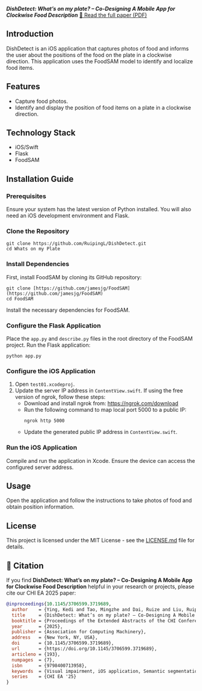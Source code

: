 ***DishDetect: What’s on my plate? – Co-Designing A Mobile App for Clockwise Food Description*** 
[📄 Read the full paper (PDF)](https://dl.acm.org/doi/full/10.1145/3706599.3719689)
## Introduction

DishDetect is an iOS application that captures photos of food and informs the user about the positions of the food on the plate in a clockwise direction. This application uses the FoodSAM model to identify and localize food items.

## Features

- Capture food photos.
- Identify and display the position of food items on a plate in a clockwise direction.

## Technology Stack

- iOS/Swift
- Flask
- FoodSAM

## Installation Guide

### Prerequisites

Ensure your system has the latest version of Python installed. You will also need an iOS development environment and Flask.

### Clone the Repository

```
git clone https://github.com/RuipingL/DishDetect.git
cd Whats on my Plate
```

### Install Dependencies

First, install FoodSAM by cloning its GitHub repository:

```
git clone [https://github.com/jamesjg/FoodSAM](https://github.com/jamesjg/FoodSAM)
cd FoodSAM
```

Install the necessary dependencies for FoodSAM.

### Configure the Flask Application

Place the `app.py` and `describe.py` files in the root directory of the FoodSAM project.
Run the Flask application:

```
python app.py
```

### Configure the iOS Application

1. Open `test01.xcodeproj`.
2. Update the server IP address in `ContentView.swift`. If using the free version of ngrok, follow these steps:
   - Download and install ngrok from: https://ngrok.com/download
   - Run the following command to map local port 5000 to a public IP:
     ```
     ngrok http 5000
     ```
   - Update the generated public IP address in `ContentView.swift`.

### Run the iOS Application

Compile and run the application in Xcode. Ensure the device can access the configured server address.

## Usage

Open the application and follow the instructions to take photos of food and obtain position information.


## License

This project is licensed under the MIT License - see the [LICENSE.md](LICENSE) file for details.

## 📖 Citation

If you find **DishDetect: What’s on my plate? – Co-Designing A Mobile App for Clockwise Food Description** helpful in your research or projects, please cite our CHI EA 2025 paper:

```bibtex
@inproceedings{10.1145/3706599.3719689,
  author    = {Ying, Kedi and Tao, Mingzhe and Dai, Ruize and Liu, Ruiping and M\"{u}ller, Karin and Jaworek, Gerhard and Zhang, Jiaming and Stiefelhagen, Rainer},
  title     = {DishDetect: What’s on my plate? – Co-Designing A Mobile App for Clockwise Food Description},
  booktitle = {Proceedings of the Extended Abstracts of the CHI Conference on Human Factors in Computing Systems},
  year      = {2025},
  publisher = {Association for Computing Machinery},
  address   = {New York, NY, USA},
  doi       = {10.1145/3706599.3719689},
  url       = {https://doi.org/10.1145/3706599.3719689},
  articleno = {193},
  numpages  = {7},
  isbn      = {9798400713958},
  keywords  = {Visual impairment, iOS application, Semantic segmentation, Food classification},
  series    = {CHI EA '25}
}

